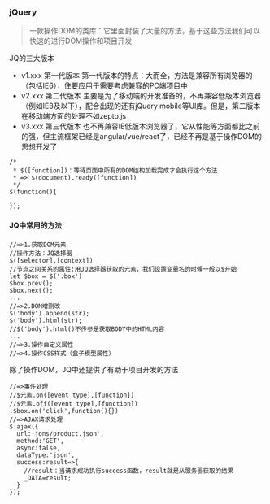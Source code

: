 ### jQuery
> 一款操作DOM的类库：它里面封装了大量的方法，基于这些方法我们可以快速的进行DOM操作和项目开发

JQ的三大版本
- v1.xxx 第一代版本
  第一代版本的特点：大而全，方法是兼容所有浏览器的（包括IE6），住要应用于需要考虑兼容的PC端项目中
- v2.xxx 第二代版本
  主要是为了移动端的开发准备的，不再兼容低版本浏览器（例如IE8及以下），配合出现的还有jQuery mobile等UI库。但是，第二版本在移动端方面的处理不如zepto.js
- v3.xxx 第三代版本
  也不再兼容IE低版本浏览器了，它从性能等方面都比之前的强，但主流框架已经是angular/vue/react了，已经不再是基于操作DOM的思想开发了

```
/*
 * $([function])：等待页面中所有的DOM结构加载完成才会执行这个方法
 * => $(document).ready([function])
 */
$(function(){

});
```

#### JQ中常用的方法
```
//=>1.获取DOM元素
//操作方法：JQ选择器
$([selector],[context])
//节点之间关系的属性:用JQ选择器获取的元素，我们设置变量名的时候一般以$开始
let $box = $('.box')
$box.prev();
$box.next();
...
//=>2.DOM增删改
$('body').append(str);
$('body').html(str);
//$('body').html()不传参是获取BODY中的HTML内容
...
//=>3.操作自定义属性
//=>4.操作CSS样式（盒子模型属性）
```

除了操作DOM，JQ中还提供了有助于项目开发的方法
```
//=>事件处理
//$元素.on([event type],[function])
//$元素.off([event type],[function])
.$box.on('click',function(){})
//=>AJAX请求处理
$.ajax({
  url:'jons/product.json',
  method:'GET',
  async:false,
  dataType:'json',
  success:result=>{
    //result：当请求成功执行success函数，result就是从服务器获取的结果
    _DATA=result;
  }
});

```